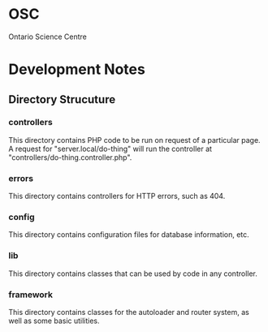 # OSC
Ontario Science Centre

# Development Notes

## Directory Strucuture

### controllers
This directory contains PHP code to be run on request of a particular page.
A request for "server.local/do-thing" will run the controller at "controllers/do-thing.controller.php".

### errors
This directory contains controllers for HTTP errors, such as 404.

### config
This directory contains configuration files for database information, etc.

### lib
This directory contains classes that can be used by code in any controller.

### framework
This directory contains classes for the autoloader and router system, as well as some basic utilities.
